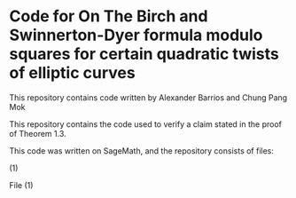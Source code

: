 # Code for On The Birch and Swinnerton-Dyer formula modulo squares for certain quadratic twists of elliptic curves
This repository contains code written by Alexander Barrios and Chung Pang Mok

This repository contains the code used to verify a claim stated in the proof of Theorem 1.3.

This code was written on SageMath, and the repository consists of files:

(1) 

File (1) 
